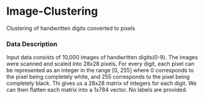 # Image-Clustering
Clustering of handwritten digits converted to pixels

<h3>Data Description</h3>
Input data consists of 10,000 images of handwritten digits(0-9). The images were scanned and scaled into 28x28 pixels. For every digit, each pixel can be represented as an integer in the range [0, 255] where 0 corresponds to the pixel being completely white, and 255 corresponds to the pixel being completely black. Thi gives us a 28x28 matrix of integers for each digit. We can then flatten each matrix into a 1x784 vector. No labels are provided.
 
